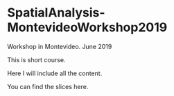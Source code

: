 # SpatialAnalysis-MontevideoWorkshop2019
Workshop in Montevideo. June 2019

This is short course. 

Here I will include all the content. 

You can find the slices here. 
